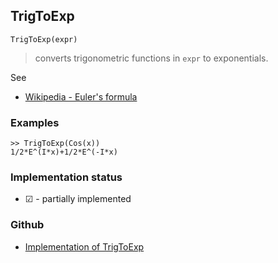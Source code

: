 ## TrigToExp

```
TrigToExp(expr)
```

> converts trigonometric functions in `expr` to exponentials.

See
* [Wikipedia - Euler's formula](https://en.wikipedia.org/wiki/Euler%27s_formula)  

### Examples

```
>> TrigToExp(Cos(x))
1/2*E^(I*x)+1/2*E^(-I*x)
```






### Implementation status

* &#x2611; - partially implemented

### Github

* [Implementation of TrigToExp](https://github.com/axkr/symja_android_library/blob/master/symja_android_library/matheclipse-core/src/main/java/org/matheclipse/core/reflection/system/TrigToExp.java#L35) 

